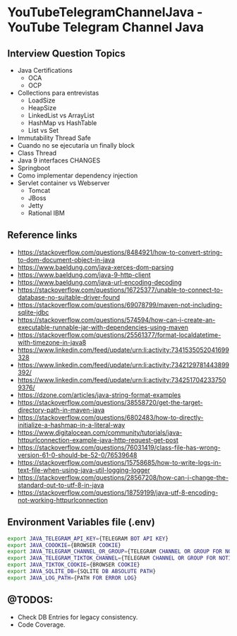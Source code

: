 # YouTubeTelegramChannelJava - YouTube Telegram Channel Java

## Interview Question Topics

- Java Certifications 
  - OCA
  - OCP
- Collections para entrevistas
  - LoadSize
  - HeapSize
  - LinkedList vs ArrayList
  - HashMap vs HashTable
  - List vs Set
- Immutability Thread Safe
- Cuando no se ejecutaría un finally block
- Class Thread
- Java 9 interfaces CHANGES
- Springboot
- Como implementar dependency injection
- Servlet container vs Webserver
  - Tomcat
  - JBoss
  - Jetty
  - Rational IBM

## Reference links
- https://stackoverflow.com/questions/8484921/how-to-convert-string-to-dom-document-object-in-java
- https://www.baeldung.com/java-xerces-dom-parsing
- https://www.baeldung.com/java-9-http-client
- https://www.baeldung.com/java-url-encoding-decoding
- https://stackoverflow.com/questions/16725377/unable-to-connect-to-database-no-suitable-driver-found
- https://stackoverflow.com/questions/69078799/maven-not-including-sqlite-jdbc
- https://stackoverflow.com/questions/574594/how-can-i-create-an-executable-runnable-jar-with-dependencies-using-maven
- https://stackoverflow.com/questions/25561377/format-localdatetime-with-timezone-in-java8
- https://www.linkedin.com/feed/update/urn:li:activity:7341535052041699328
- https://www.linkedin.com/feed/update/urn:li:activity:7342129781443899392/
- https://www.linkedin.com/feed/update/urn:li:activity:7342517042337509376/
- https://dzone.com/articles/java-string-format-examples
- https://stackoverflow.com/questions/38558720/get-the-target-directory-path-in-maven-java
- https://stackoverflow.com/questions/6802483/how-to-directly-initialize-a-hashmap-in-a-literal-way
- https://www.digitalocean.com/community/tutorials/java-httpurlconnection-example-java-http-request-get-post
- https://stackoverflow.com/questions/76031419/class-file-has-wrong-version-61-0-should-be-52-0/76539648
- https://stackoverflow.com/questions/15758685/how-to-write-logs-in-text-file-when-using-java-util-logging-logger
- https://stackoverflow.com/questions/28567208/how-can-i-change-the-standard-out-to-utf-8-in-java
- https://stackoverflow.com/questions/18759199/java-utf-8-encoding-not-working-httpurlconnection

## Environment Variables file (.env)

```sh
export JAVA_TELEGRAM_API_KEY={TELEGRAM BOT API KEY}
export JAVA_COOOKIE={BROWSER COOKIE}
export JAVA_TELEGRAM_CHANNEL_OR_GROUP={TELEGRAM CHANNEL OR GROUP FOR NOTIFICATIONS}
export JAVA_TELEGRAM_TIKTOK_CHANNEL={TELEGRAM CHANNEL OR GROUP FOR NOTIFICATIONS}
export JAVA_TIKTOK_COOKIE={BROWSER COOKIE}
export JAVA_SQLITE_DB={SQLITE DB ABSOLUTE PATH}
export JAVA_LOG_PATH={PATH FOR ERROR LOG}
```

## @TODOS:
- Check DB Entries for legacy consistency.
- Code Coverage.